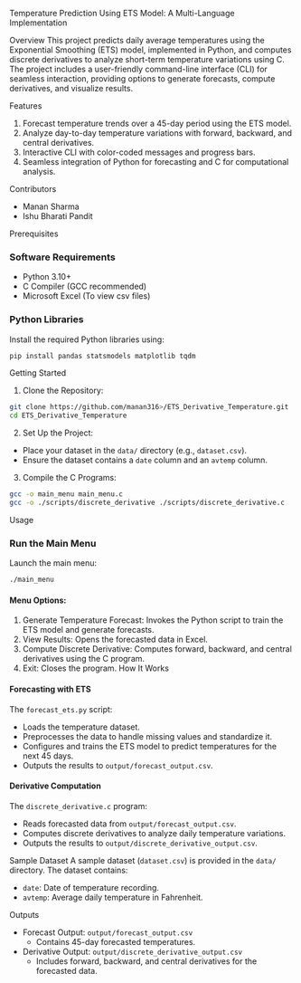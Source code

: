 Temperature Prediction Using ETS Model: A Multi-Language Implementation


Overview
This project predicts daily average temperatures using the Exponential Smoothing (ETS) model, implemented in Python, and computes discrete derivatives to analyze short-term temperature variations using C.
The project includes a user-friendly command-line interface (CLI) for seamless interaction, providing options to generate forecasts, compute derivatives, and visualize results.


Features
1. Forecast temperature trends over a 45-day period using the ETS model.
2. Analyze day-to-day temperature variations with forward, backward, and central derivatives.
3. Interactive CLI with color-coded messages and progress bars.
4. Seamless integration of Python for forecasting and C for computational analysis.


Contributors
- Manan Sharma
- Ishu Bharati Pandit


Prerequisites
### Software Requirements
- Python 3.10+
- C Compiler (GCC recommended)
- Microsoft Excel (To view csv files)


### Python Libraries
Install the required Python libraries using:
```bash
pip install pandas statsmodels matplotlib tqdm
```


Getting Started
1. Clone the Repository:
```bash
git clone https://github.com/manan316>/ETS_Derivative_Temperature.git
cd ETS_Derivative_Temperature
```

2. Set Up the Project:
- Place your dataset in the `data/` directory (e.g., `dataset.csv`).
- Ensure the dataset contains a `date` column and an `avtemp` column.

3. Compile the C Programs:
```bash
gcc -o main_menu main_menu.c
gcc -o ./scripts/discrete_derivative ./scripts/discrete_derivative.c
```


Usage
### Run the Main Menu
Launch the main menu:
```bash
./main_menu
```
#### Menu Options:
1. Generate Temperature Forecast: Invokes the Python script to train the ETS model and generate forecasts.
2. View Results: Opens the forecasted data in Excel.
3. Compute Discrete Derivative: Computes forward, backward, and central derivatives using the C program.
4. Exit: Closes the program.
How It Works

#### Forecasting with ETS
The `forecast_ets.py` script:
- Loads the temperature dataset.
- Preprocesses the data to handle missing values and standardize it.
- Configures and trains the ETS model to predict temperatures for the next 45 days.
- Outputs the results to `output/forecast_output.csv`.

#### Derivative Computation
The `discrete_derivative.c` program:
- Reads forecasted data from `output/forecast_output.csv`.
- Computes discrete derivatives to analyze daily temperature variations.
- Outputs the results to `output/discrete_derivative_output.csv`.


Sample Dataset
A sample dataset (`dataset.csv`) is provided in the `data/` directory. The dataset contains:
- `date`: Date of temperature recording.
- `avtemp`: Average daily temperature in Fahrenheit.


Outputs
- Forecast Output: `output/forecast_output.csv`
  - Contains 45-day forecasted temperatures.
- Derivative Output: `output/discrete_derivative_output.csv`
  - Includes forward, backward, and central derivatives for the forecasted data.

